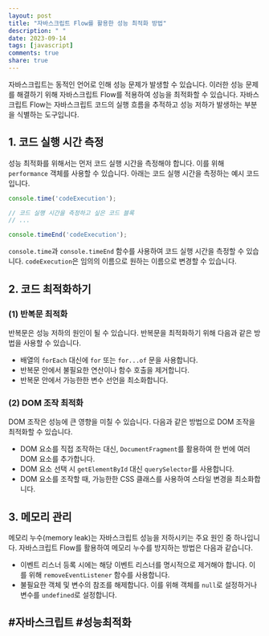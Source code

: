 ```yaml
---
layout: post
title: "자바스크립트 Flow를 활용한 성능 최적화 방법"
description: " "
date: 2023-09-14
tags: [javascript]
comments: true
share: true
---
```


자바스크립트는 동적인 언어로 인해 성능 문제가 발생할 수 있습니다. 이러한 성능 문제를 해결하기 위해 자바스크립트 Flow를 적용하여 성능을 최적화할 수 있습니다. 자바스크립트 Flow는 자바스크립트 코드의 실행 흐름을 추적하고 성능 저하가 발생하는 부분을 식별하는 도구입니다.

## 1. 코드 실행 시간 측정

성능 최적화를 위해서는 먼저 코드 실행 시간을 측정해야 합니다. 이를 위해 `performance` 객체를 사용할 수 있습니다. 아래는 코드 실행 시간을 측정하는 예시 코드입니다.

```javascript
console.time('codeExecution');

// 코드 실행 시간을 측정하고 싶은 코드 블록
// ...

console.timeEnd('codeExecution');
```

`console.time`과 `console.timeEnd` 함수를 사용하여 코드 실행 시간을 측정할 수 있습니다. `codeExecution`은 임의의 이름으로 원하는 이름으로 변경할 수 있습니다.

## 2. 코드 최적화하기

### (1) 반복문 최적화

반복문은 성능 저하의 원인이 될 수 있습니다. 반복문을 최적화하기 위해 다음과 같은 방법을 사용할 수 있습니다.

- 배열의 `forEach` 대신에 `for` 또는 `for...of` 문을 사용합니다.
- 반복문 안에서 불필요한 연산이나 함수 호출을 제거합니다.
- 반복문 안에서 가능한한 변수 선언을 최소화합니다.

### (2) DOM 조작 최적화

DOM 조작은 성능에 큰 영향을 미칠 수 있습니다. 다음과 같은 방법으로 DOM 조작을 최적화할 수 있습니다.

- DOM 요소를 직접 조작하는 대신, `DocumentFragment`를 활용하여 한 번에 여러 DOM 요소를 추가합니다.
- DOM 요소 선택 시 `getElementById` 대신 `querySelector`를 사용합니다.
- DOM 요소를 조작할 때, 가능한한 CSS 클래스를 사용하여 스타일 변경을 최소화합니다.

## 3. 메모리 관리

메모리 누수(memory leak)는 자바스크립트 성능을 저하시키는 주요 원인 중 하나입니다. 자바스크립트 Flow를 활용하여 메모리 누수를 방지하는 방법은 다음과 같습니다.

- 이벤트 리스너 등록 시에는 해당 이벤트 리스너를 명시적으로 제거해야 합니다. 이를 위해 `removeEventListener` 함수를 사용합니다.
- 불필요한 객체 및 변수의 참조를 해제합니다. 이를 위해 객체를 `null`로 설정하거나 변수를 `undefined`로 설정합니다.

## #자바스크립트 #성능최적화